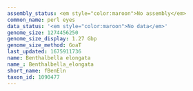 ```yaml
---
assembly_status: <em style="color:maroon">No assembly</em>
common_name: perl eyes
data_status: '<em style="color:maroon">No data</em>'
genome_size: 1274456250
genome_size_display: 1.27 Gbp
genome_size_method: GoaT
last_updated: 1675911736
name: Benthalbella elongata
name_: Benthalbella_elongata
short_name: fBenEln
taxon_id: 1090477
---
```

